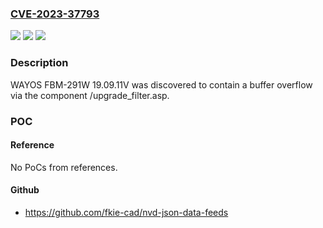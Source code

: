 ### [CVE-2023-37793](https://cve.mitre.org/cgi-bin/cvename.cgi?name=CVE-2023-37793)
![](https://img.shields.io/static/v1?label=Product&message=n%2Fa&color=blue)
![](https://img.shields.io/static/v1?label=Version&message=n%2Fa&color=blue)
![](https://img.shields.io/static/v1?label=Vulnerability&message=n%2Fa&color=brighgreen)

### Description

WAYOS FBM-291W 19.09.11V was discovered to contain a buffer overflow via the component /upgrade_filter.asp.

### POC

#### Reference
No PoCs from references.

#### Github
- https://github.com/fkie-cad/nvd-json-data-feeds

